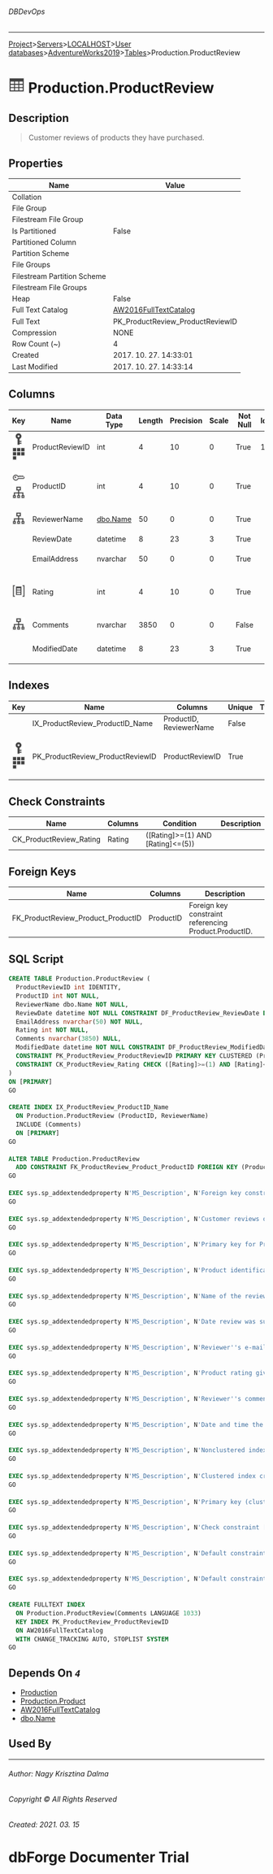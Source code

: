 ###### DBDevOps
___
[Project](../../../../../startpage.md)>[Servers](../../../../Servers.md)>[LOCALHOST](../../../LOCALHOST.md)>[User databases](../../UserDatabases.md)>[AdventureWorks2019](../AdventureWorks2019.md)>[Tables](Tables.md)>Production.ProductReview


# ![logo](../../../../../Images/table.svg) Production.ProductReview

## <a name="#Description"></a>Description
> Customer reviews of products they have purchased.
## <a name="#Properties"></a>Properties
|Name|Value|
|---|---|
|Collation||
|File Group||
|Filestream File Group||
|Is Partitioned|False|
|Partitioned Column||
|Partition Scheme||
|File Groups||
|Filestream Partition Scheme||
|Filestream File Groups||
|Heap|False|
|Full Text Catalog|[AW2016FullTextCatalog](../Storage/FullTextCatalogs/AW2016FullTextCatalog.md)|
|Full Text|PK_ProductReview_ProductReviewID|
|Compression|NONE|
|Row Count (~)|4|
|Created|2017. 10. 27. 14:33:01|
|Last Modified|2017. 10. 27. 14:33:14|


## <a name="#Columns"></a>Columns
|Key|Name|Data Type|Length|Precision|Scale|Not Null|Identity|Rule|Default|Computed|Persisted|Description
|---|---|---|---|---|---|---|---|---|---|---|---|---
|[![Primary Key PK_ProductReview_ProductReviewID](../../../../../Images/primarykey.svg)](#Indexes)[![Cluster Key PK_ProductReview_ProductReviewID](../../../../../Images/Cluster.svg)](#Indexes)|ProductReviewID|int|4|10|0|True|1 - 1|||False|False|Primary key for ProductReview records.|
|[![Foreign Keys FK_ProductReview_Product_ProductID: Production.Product](../../../../../Images/foreignkey.svg)](#ForeignKeys)[![Indexes IX_ProductReview_ProductID_Name](../../../../../Images/index.svg)](#Indexes)|ProductID|int|4|10|0|True||||False|False|Product identification number. Foreign key to Product.ProductID.|
|[![Indexes IX_ProductReview_ProductID_Name](../../../../../Images/index.svg)](#Indexes)|ReviewerName|[dbo.Name](../Programmability/Types/UserDefinedDataTypes/dbo.Name.md)|50|0|0|True||||False|False|Name of the reviewer.|
||ReviewDate|datetime|8|23|3|True|||(getdate())|False|False|Date review was submitted.|
||EmailAddress|nvarchar|50|0|0|True||||False|False|Reviewer's e-mail address.|
|[![Check Constraint CK_ProductReview_Rating](../../../../../Images/checkconstraint.svg)](#CheckConstraints)|Rating|int|4|10|0|True||||False|False|Product rating given by the reviewer. Scale is 1 to 5 with 5 as the highest rating.|
|[![Indexes ProductReview](../../../../../Images/index.svg)](#Indexes)|Comments|nvarchar|3850|0|0|False||||False|False|Reviewer's comments|
||ModifiedDate|datetime|8|23|3|True|||(getdate())|False|False|Date and time the record was last updated.|

## <a name="#Indexes"></a>Indexes
|Key|Name|Columns|Unique|Type|Description
|---|---|---|---|---|---
||IX_ProductReview_ProductID_Name|ProductID, ReviewerName|False||Nonclustered index.|
|[![Primary Key PK_ProductReview_ProductReviewID](../../../../../Images/primarykey.svg)](#Indexes)[![Cluster Key PK_ProductReview_ProductReviewID](../../../../../Images/Cluster.svg)](#Indexes)|PK_ProductReview_ProductReviewID|ProductReviewID|True||Clustered index created by a primary key constraint.|

## <a name="#CheckConstraints"></a>Check Constraints
|Name|Columns|Condition|Description
|---|---|---|---
|CK_ProductReview_Rating|Rating|([Rating]>=(1) AND [Rating]<=(5))||

## <a name="#ForeignKeys"></a>Foreign Keys
|Name|Columns|Description
|---|---|---
|FK_ProductReview_Product_ProductID|ProductID|Foreign key constraint referencing Product.ProductID.|

## <a name="#SqlScript"></a>SQL Script
```SQL
CREATE TABLE Production.ProductReview (
  ProductReviewID int IDENTITY,
  ProductID int NOT NULL,
  ReviewerName dbo.Name NOT NULL,
  ReviewDate datetime NOT NULL CONSTRAINT DF_ProductReview_ReviewDate DEFAULT (getdate()),
  EmailAddress nvarchar(50) NOT NULL,
  Rating int NOT NULL,
  Comments nvarchar(3850) NULL,
  ModifiedDate datetime NOT NULL CONSTRAINT DF_ProductReview_ModifiedDate DEFAULT (getdate()),
  CONSTRAINT PK_ProductReview_ProductReviewID PRIMARY KEY CLUSTERED (ProductReviewID),
  CONSTRAINT CK_ProductReview_Rating CHECK ([Rating]>=(1) AND [Rating]<=(5))
)
ON [PRIMARY]
GO

CREATE INDEX IX_ProductReview_ProductID_Name
  ON Production.ProductReview (ProductID, ReviewerName)
  INCLUDE (Comments)
  ON [PRIMARY]
GO

ALTER TABLE Production.ProductReview
  ADD CONSTRAINT FK_ProductReview_Product_ProductID FOREIGN KEY (ProductID) REFERENCES Production.Product (ProductID)
GO

EXEC sys.sp_addextendedproperty N'MS_Description', N'Foreign key constraint referencing Product.ProductID.', 'SCHEMA', N'Production', 'TABLE', N'ProductReview', 'CONSTRAINT', N'FK_ProductReview_Product_ProductID'
GO

EXEC sys.sp_addextendedproperty N'MS_Description', N'Customer reviews of products they have purchased.', 'SCHEMA', N'Production', 'TABLE', N'ProductReview'
GO

EXEC sys.sp_addextendedproperty N'MS_Description', N'Primary key for ProductReview records.', 'SCHEMA', N'Production', 'TABLE', N'ProductReview', 'COLUMN', N'ProductReviewID'
GO

EXEC sys.sp_addextendedproperty N'MS_Description', N'Product identification number. Foreign key to Product.ProductID.', 'SCHEMA', N'Production', 'TABLE', N'ProductReview', 'COLUMN', N'ProductID'
GO

EXEC sys.sp_addextendedproperty N'MS_Description', N'Name of the reviewer.', 'SCHEMA', N'Production', 'TABLE', N'ProductReview', 'COLUMN', N'ReviewerName'
GO

EXEC sys.sp_addextendedproperty N'MS_Description', N'Date review was submitted.', 'SCHEMA', N'Production', 'TABLE', N'ProductReview', 'COLUMN', N'ReviewDate'
GO

EXEC sys.sp_addextendedproperty N'MS_Description', N'Reviewer''s e-mail address.', 'SCHEMA', N'Production', 'TABLE', N'ProductReview', 'COLUMN', N'EmailAddress'
GO

EXEC sys.sp_addextendedproperty N'MS_Description', N'Product rating given by the reviewer. Scale is 1 to 5 with 5 as the highest rating.', 'SCHEMA', N'Production', 'TABLE', N'ProductReview', 'COLUMN', N'Rating'
GO

EXEC sys.sp_addextendedproperty N'MS_Description', N'Reviewer''s comments', 'SCHEMA', N'Production', 'TABLE', N'ProductReview', 'COLUMN', N'Comments'
GO

EXEC sys.sp_addextendedproperty N'MS_Description', N'Date and time the record was last updated.', 'SCHEMA', N'Production', 'TABLE', N'ProductReview', 'COLUMN', N'ModifiedDate'
GO

EXEC sys.sp_addextendedproperty N'MS_Description', N'Nonclustered index.', 'SCHEMA', N'Production', 'TABLE', N'ProductReview', 'INDEX', N'IX_ProductReview_ProductID_Name'
GO

EXEC sys.sp_addextendedproperty N'MS_Description', N'Clustered index created by a primary key constraint.', 'SCHEMA', N'Production', 'TABLE', N'ProductReview', 'INDEX', N'PK_ProductReview_ProductReviewID'
GO

EXEC sys.sp_addextendedproperty N'MS_Description', N'Primary key (clustered) constraint', 'SCHEMA', N'Production', 'TABLE', N'ProductReview', 'CONSTRAINT', N'PK_ProductReview_ProductReviewID'
GO

EXEC sys.sp_addextendedproperty N'MS_Description', N'Check constraint [Rating] BETWEEN (1) AND (5)', 'SCHEMA', N'Production', 'TABLE', N'ProductReview', 'CONSTRAINT', N'CK_ProductReview_Rating'
GO

EXEC sys.sp_addextendedproperty N'MS_Description', N'Default constraint value of GETDATE()', 'SCHEMA', N'Production', 'TABLE', N'ProductReview', 'CONSTRAINT', N'DF_ProductReview_ModifiedDate'
GO

EXEC sys.sp_addextendedproperty N'MS_Description', N'Default constraint value of GETDATE()', 'SCHEMA', N'Production', 'TABLE', N'ProductReview', 'CONSTRAINT', N'DF_ProductReview_ReviewDate'
GO

CREATE FULLTEXT INDEX
  ON Production.ProductReview(Comments LANGUAGE 1033)
  KEY INDEX PK_ProductReview_ProductReviewID
  ON AW2016FullTextCatalog
  WITH CHANGE_TRACKING AUTO, STOPLIST SYSTEM
GO
```

## <a name="#DependsOn"></a>Depends On _`4`_
- [Production](../Security/Schemas/Production.md)
- [Production.Product](Production.Product.md)
- [AW2016FullTextCatalog](../Storage/FullTextCatalogs/AW2016FullTextCatalog.md)
- [dbo.Name](../Programmability/Types/UserDefinedDataTypes/dbo.Name.md)


## <a name="#UsedBy"></a>Used By


___
###### Author: Nagy Krisztina Dalma
###### Copyright © All Rights Reserved
###### Created: 2021. 03. 15

# dbForge Documenter Trial